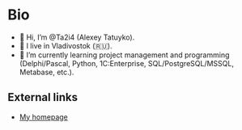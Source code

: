 # Bio
- 👋 Hi, I’m @Ta2i4 (Alexey Tatuyko).
- 👀 I live in Vladivostok (:ru:).
- 🌱 I’m currently learning project management and programming (Delphi/Pascal, Python, 1C:Enterprise, SQL/PostgreSQL/MSSQL, Metabase, etc.).

## External links
- [My homepage](https://ta2i4.ru/)
